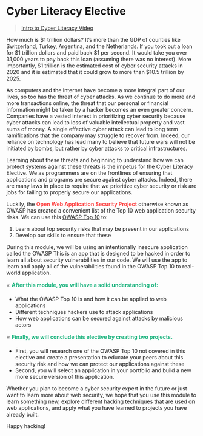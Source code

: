 # Cyber Literacy Elective

>[Intro to Cyber Literacy Video](https://www.loom.com/share/66a680c86ee741f7bbabfed6b5e7f532)

How much is $1 trillion dollars? It’s more than the GDP of counties like Switzerland, Turkey, Argentina, and the Netherlands. If you took out a loan for $1 trillion dollars and paid back $1 per second. It would take you over 31,000 years to pay back this loan (assuming there was no interest). More importantly, $1 trillion is the estimated cost of cyber security attacks in 2020 and it is estimated that it could grow to more than $10.5 trillion by 2025.

As computers and the Internet have become a more integral part of our lives, so too has the threat of cyber attacks. As we continue to do more and more transactions online, the threat that our personal or financial information might be taken by a hacker becomes an even greater concern. Companies have a vested interest in prioritizing cyber security because cyber attacks can lead to loss of valuable intellectual property and vast sums of money. A single effective cyber attack can lead to long term ramifications that the company may struggle to recover from. Indeed, our reliance on technology has lead many to believe that future wars will not be initiated by bombs, but rather by cyber attacks to critical infrastructures.

Learning about these threats and beginning to understand how we can protect systems against these threats is the impetus for the Cyber Literacy Elective. We as programmers are on the frontlines of ensuring that applications and programs are secure against cyber attacks. Indeed, there are many laws in place to require that we prioritize cyber security or risk are jobs for failing to properly secure our applications.

Luckily, the <span style = "color: #FE4646">**Open Web Application Security Project**</span> otherwise known as OWASP has created a convenient list of the Top 10 web application security risks. We can use this [OWASP Top 10](https://owasp.org/www-project-top-ten/) to:
1. Learn about top security risks that may be present in our applications
2. Develop our skills to ensure that these

During this module, we will be using an intentionally insecure application called the OWASP This is an app that is designed to be hacked in order to learn all about security vulnerabilities in our code. We will use the app to learn and apply all of the vulnerabilities found in the OWASP Top 10 to real-world application.

⭐️ <span style = "color: #21B581">**After this module, you will have a solid understanding of:**</span>
- What the OWASP Top 10 is and how it can be applied to web applications
- Different techniques hackers use to attack applications
- How web applications can be secured against attacks by malicious actors

⭐️ <span style = "color: #21B581">**Finally, we will conclude this elective by creating two projects.**</span>
- First, you will research one of the OWASP Top 10 not covered in this elective and create a presentation to educate your peers about this security risk and how we can protect our applications against these
- Second, you will select an application in your portfolio and build a new more secure version of this application.

Whether you plan to become a cyber security expert in the future or just want to learn more about web security, we hope that you use this module to learn something new, explore different hacking techniques that are used on web applications, and apply what you have learned to projects you have already built.

Happy hacking!